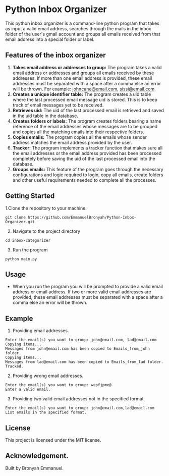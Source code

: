 # Python Inbox Organizer
This python inbox organizer is a command-line python program that takes
as input a valid email address, searches through the mails in the
inbox folder of the user's gmail account and groups all emails received
from that email address into a special folder or label.

## Features of the inbox organizer
1. **Takes email address or addresses to group:** The program takes a 
valid email address or addresses and groups all emails received by 
these addresses. If more than one email address is provided, these 
email addresses must be separated with a space after a comma else an
error will be thrown. For example: johncane@email.com, sissi@email.com.
2. **Creates a unique identifier table:** The program creates a uid 
table where the last processed email message uid is stored. This is to
keep track of email messages yet to be received.
3. **Retrieves uid:** The uid of the last processed email is retrieved 
and saved in the uid table in the database.
4. **Creates folders or labels:** The program creates folders bearing 
a name reference of the email addresses whose messages are to be 
grouped and copies all the matching emails into their respective folders.
5. **Copies emails:** The program copies all the emails whose sender
address matches the email address provided by the user.
6. **Tracker:** The program implements a tracker function that makes
sure all the email addresses or the email address provided has been 
processed completely before saving the uid of the last processed email
into the database.
7. **Groups emails:** This feature of the program goes through the
necessary configurations and logic required to login, copy all
emails, create folders and other useful requirements needed to
complete all the processes.

## Getting Started
1.Clone the repository to your machine.
```shell
git clone https://github.com/EmmanuelBronyah/Python-Inbox-Organizer.git
```
2. Navigate to the project directory
```shell
cd inbox-categorizer
```
3. Run the program
```shell
python main.py
```

## Usage
* When you run the program you will be prompted to provide a valid email
address or email address. If two or more valid email addresses are 
provided, these email addresses must be separated with a space after
a comma else an error will be thrown. 

## Example 
1. Providing email addresses.
```shell
Enter the email(s) you want to group: john@email.com, lad@email.com
Copying items...
Messages from john@email.com has been copied to Emails_from_john folder.
Copying items...
Messages from lad@email.com has been copied to Emails_from_lad folder.
Tracked.
```
2. Providing wrong email addresses.
```shell
Enter the email(s) you want to group: wepfjpme@
Enter a valid email.
```
3. Providing two valid email addresses not in the specified format.
```shell
Enter the email(s) you want to group: john@email.com,lad@email.com
List emails in the specified format.
```

## License
This project is licensed under the MIT license.

## Acknowledgement.
Built by Bronyah Emmanuel.